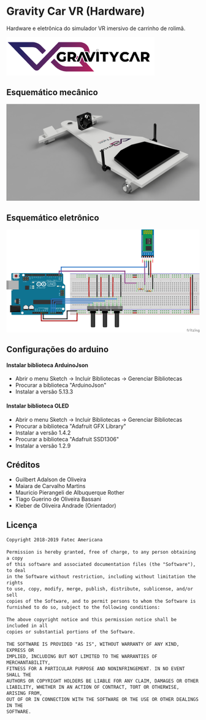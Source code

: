 # Gravity Car VR (Hardware)

Hardware e eletrônica do simulador VR imersivo de carrinho de rolimã.

<p align="left">
  <img src="https://github.com/kleberandrade/gravity-car-vr-hardware/blob/master/Screenshots/logotipo.PNG" height="100"/>
</p>


## Esquemático mecânico

<p align="center">
  <img src="https://github.com/kleberandrade/gravity-car-vr-hardware/blob/master/Screenshots/hardware.PNG" width="800"/>
</p>

## Esquemático eletrônico

<p align="center">
  <img src="https://github.com/kleberandrade/gravity-car-vr-hardware/blob/master/Screenshots/esquematico.png" width="800"/>
</p>

## Configurações do arduino

#### Instalar biblioteca ArduinoJson

*   Abrir o menu Sketch -> Incluir Bibliotecas -> Gerenciar Bibliotecas
*   Procurar a biblioteca "ArduinoJson"
*   Instalar a versão 5.13.3

#### Instalar biblioteca OLED
*   Abrir o menu Sketch -> Incluir Bibliotecas -> Gerenciar Bibliotecas
*   Procurar a biblioteca "Adafruit GFX Library"
*   Instalar a versão 1.4.2
*   Procurar a biblioteca "Adafruit SSD1306"
*   Instalar a versão 1.2.9

## Créditos
*   Guilbert Adalson de Oliveira
*   Maiara de Carvalho Martins
*   Mauricio Pierangeli de Albuquerque Rother
*   Tiago Guerino de Oliveira Bassani
*   Kleber de Oliveira Andrade (Orientador)

## Licença

    Copyright 2018-2019 Fatec Americana
    
    Permission is hereby granted, free of charge, to any person obtaining a copy
    of this software and associated documentation files (the "Software"), to deal
    in the Software without restriction, including without limitation the rights
    to use, copy, modify, merge, publish, distribute, sublicense, and/or sell
    copies of the Software, and to permit persons to whom the Software is
    furnished to do so, subject to the following conditions:
    
    The above copyright notice and this permission notice shall be included in all
    copies or substantial portions of the Software.
    
    THE SOFTWARE IS PROVIDED "AS IS", WITHOUT WARRANTY OF ANY KIND, EXPRESS OR
    IMPLIED, INCLUDING BUT NOT LIMITED TO THE WARRANTIES OF MERCHANTABILITY,
    FITNESS FOR A PARTICULAR PURPOSE AND NONINFRINGEMENT. IN NO EVENT SHALL THE
    AUTHORS OR COPYRIGHT HOLDERS BE LIABLE FOR ANY CLAIM, DAMAGES OR OTHER
    LIABILITY, WHETHER IN AN ACTION OF CONTRACT, TORT OR OTHERWISE, ARISING FROM,
    OUT OF OR IN CONNECTION WITH THE SOFTWARE OR THE USE OR OTHER DEALINGS IN THE
    SOFTWARE.
